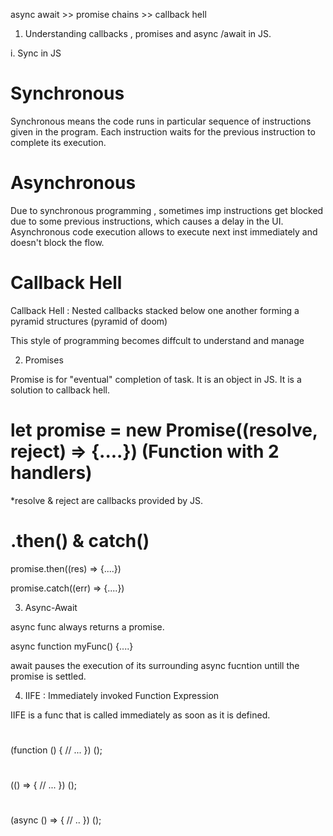 async await >> promise chains >> callback hell

1. Understanding callbacks , promises and async /await in JS.

i. Sync in JS
# Synchronous 
Synchronous means the code runs in particular sequence of instructions given in the program. Each instruction waits for the previous instruction to complete its execution.

# Asynchronous 
Due to synchronous programming , sometimes imp instructions get blocked due to some previous instructions, which causes a delay in the UI. Asynchronous code execution allows to execute next inst immediately and doesn't block the flow.

# Callback Hell
Callback Hell : Nested callbacks stacked below one another forming a pyramid structures (pyramid of doom)

This style of programming becomes diffcult to understand and manage

2. Promises 

Promise is for "eventual" completion of task. It is an object in JS.
It is a solution to callback hell. 

# let promise = new Promise((resolve, reject) => {....})  (Function with 2 handlers)

*resolve & reject are callbacks provided by JS.

# .then() & catch()

promise.then((res) => {....})

promise.catch((err) => {....})



3. Async-Await

async func always returns a promise.

async function myFunc() {....}

await pauses the execution of its surrounding async fucntion untill the promise is settled.


4. IIFE : Immediately invoked Function Expression


IIFE is a func that is called immediately as soon as it  is defined.

#

(function () {
    // ...
}) ();

#

(() => {
    // ...
}) ();

#

(async () => {
    // ..
}) ();

